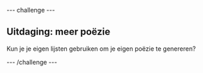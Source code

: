 \--- challenge \---

## Uitdaging: meer poëzie

Kun je je eigen lijsten gebruiken om je eigen poëzie te genereren?

\--- /challenge \---